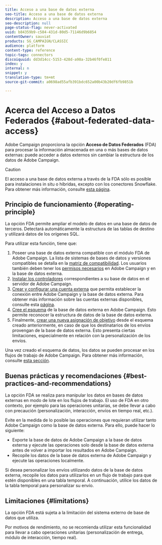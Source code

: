 ```yaml
---
title: Acceso a una base de datos externa
seo-title: Acceso a una base de datos externa
description: Acceso a una base de datos externa
seo-description: null
page-status-flag: never-activated
uuid: b84359b9-c584-431d-80d5-71146d9b6854
contentOwner: sauviat
products: SG_CAMPAIGN/CLASSIC
audience: platform
content-type: reference
topic-tags: connectors
discoiquuid: dd3d14cc-5153-428d-a98a-32b46f0fe811
index: y
internal: n
snippet: y
translation-type: tm+mt
source-git-commit: a0698ad55afb391bdc652a00b43b20df6fb9851b

---
```



# Acerca del Acceso a Datos Federados {#about-federated-data-access}

Adobe Campaign proporciona la opción **Acceso de Datos Federados** (FDA) para procesar la información almacenada en una o más bases de datos externas: puede acceder a datos externos sin cambiar la estructura de los datos de Adobe Campaign.

>[!CAUTION]
>
>El acceso a una base de datos externa a través de la FDA sólo es posible para instalaciones in situ o híbridas, excepto con los conectores Snowflake. Para obtener más información, consulte [esta página](https://helpx.adobe.com/campaign/kb/acc-on-prem-vs-hosted.html).

## Principio de funcionamiento {#operating-principle}

La opción FDA permite ampliar el modelo de datos en una base de datos de terceros. Detectará automáticamente la estructura de las tablas de destino y utilizará datos de los orígenes SQL.


Para utilizar esta función, tiene que:

1. Poseer una base de datos externa compatible con el módulo FDA de Adobe Campaign. La lista de sistemas de bases de datos y versiones compatibles se detalla en la [matriz de compatibilidad](https://helpx.adobe.com/campaign/kb/compatibility-matrix.html). Los usuarios también deben tener los [permisos necesarios](#remote-database-access-rights) en Adobe Campaign y en la base de datos externa.
1. [Instalar los controladores](#specific-configurations-by-database-type) correspondientes a su base de datos en el servidor de Adobe Campaign.
1. [Crear y configurar una cuenta externa](#connecting-to-the-database) que permita establecer la conexión entre Adobe Campaign y la base de datos externa. Para obtener más información sobre las cuentas externas disponibles, consulte esta [página](../../platform/using/external-accounts.md).
1. [Cree el esquema](#creating-the-data-schema) de la base de datos externa en Adobe Campaign. Esto permite reconocer la estructura de datos de la base de datos externa.
1. Finalmente, [crear una nueva asignación de objetivo](#defining-data-mapping) desde el esquema creado anteriormente, en caso de que los destinatarios de los envíos provengan de la base de datos externa. Esto presenta ciertas limitaciones, especialmente en relación con la personalización de los envíos.

Una vez creado el esquema de datos, los datos se pueden procesar en los flujos de trabajo de Adobe Campaign. Para obtener más información, consulte [esta sección](../../workflow/using/executing-a-workflow.md#architecture).

## Buenas prácticas y recomendaciones {#best-practices-and-recommendations}

La opción FDA se realiza para manipular los datos en bases de datos externas en modo de lote en los flujos de trabajo. El uso de FDA en otro contexto, por ejemplo para las operaciones unitarias, se debe llevar a cabo con precaución (personalización, interacción, envíos en tiempo real, etc.).

Evite en la medida de lo posible las operaciones que requieran utilizar tanto Adobe Campaign como la base de datos externa. Para ello, puede hacer lo siguiente:

* Exporte la base de datos de Adobe Campaign a la base de datos externa y ejecute las operaciones solo desde la base de datos externa antes de volver a importar los resultados en Adobe Campaign.
* Recopile los datos de la base de datos externa de Adobe Campaign y ejecute las operaciones localmente.

Si desea personalizar los envíos utilizando datos de la base de datos externa, recopile los datos para utilizarlos en un flujo de trabajo para que estén disponibles en una tabla temporal. A continuación, utilice los datos de la tabla temporal para personalizar su envío.

## Limitaciones {#limitations}

La opción FDA está sujeta a la limitación del sistema externo de base de datos que utiliza.

Por motivos de rendimiento, no se recomienda utilizar esta funcionalidad para llevar a cabo operaciones unitarias (personalización de entrega, módulo de interacción, tiempo real).
